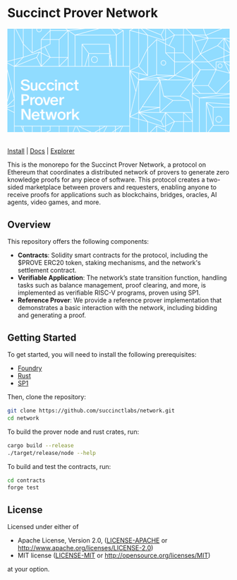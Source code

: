 # Succinct Prover Network

<div>
  <img src=".github/assets/image.png" alt="Succinct Banner" />
  &nbsp;

[gha-badge]: https://img.shields.io/github/actions/workflow/status/succinctlabs/network/pr.yml?branch=main
[gha-url]: https://github.com/foundry-rs/foundry/actions
[tg-badge]: https://img.shields.io/endpoint?color=neon&logo=telegram&label=chat&style=flat-square&url=https%3A%2F%2Ftg.sumanjay.workers.dev%2Ffoundry_rs
[tg-url]: https://t.me/foundry_rs

[Install](https://getfoundry.sh/getting-started/installation)
| [Docs](https://docs.succinct.xyz/docs/network/introduction)
| [Explorer](https://explorer.succinct.xyz/)

</div>

This is the monorepo for the Succinct Prover Network, a protocol on Ethereum that coordinates a 
distributed network of provers to generate zero knowledge proofs for any piece of software. This 
protocol creates a two-sided marketplace between provers and requesters, enabling anyone to receive 
proofs for applications such as blockchains, bridges, oracles, AI agents, video games, and more.

## Overview

This repository offers the following components:

- **Contracts**: Solidity smart contracts for the protocol, including the $PROVE ERC20 token, 
staking mechanisms, and the network's settlement contract.
- **Verifiable Application**: The network’s state transition function, handling tasks such as balance
management, proof clearing, and more, is implemented as verifiable RISC-V programs, proven using SP1.
- **Reference Prover**: We provide a reference prover implementation that demonstrates a basic 
interaction with the network, including bidding and generating a proof.

## Getting Started


To get started, you will need to install the following prerequisites:


- [Foundry](https://book.getfoundry.sh/)
- [Rust](https://www.rust-lang.org/tools/install)
- [SP1](https://docs.succinct.xyz/docs/sp1/getting-started/install)

Then, clone the repository:

```bash
git clone https://github.com/succinctlabs/network.git
cd network
```

To build the prover node and rust crates, run:

```bash
cargo build --release
./target/release/node --help
```

To build and test the contracts, run:

```bash
cd contracts
forge test
```

## License

Licensed under either of

* Apache License, Version 2.0, ([LICENSE-APACHE](LICENSE-APACHE) or http://www.apache.org/licenses/LICENSE-2.0)
* MIT license ([LICENSE-MIT](LICENSE-MIT) or http://opensource.org/licenses/MIT)

at your option.